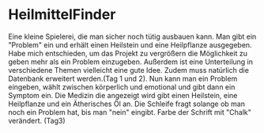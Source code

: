 # HeilmittelFinder

Eine kleine Spielerei, die man sicher noch tütig ausbauen kann. Man gibt ein "Problem" ein und erhält einen Heilstein und eine Heilpflanze ausgegeben.
Habe mich entschieden, um das Projekt zu vergrößern die Möglichkeit zu geben mehr als ein Problem einzugeben. Außerdem ist eine Unterteilung in verschiedene Themen vielleicht eine gute Idee. Zudem muss natürlich die Datenbank erweitert werden.(Tag 1 und 2). Nun kann man ein Problem eingeben, wählt zwischen körperlich und emotional und gibt dann ein Symptom ein. Die Medizin die angezeigt wird gibt einen Heilstein, eine Heilpflanze und ein Ätherisches Öl an. Die Schleife fragt solange ob man noch ein Problem hat, bis man "nein" eingibt. Farbe der Schrift mit "Chalk" verändert. (Tag3)